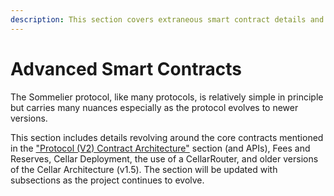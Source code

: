 ```yaml
---
description: This section covers extraneous smart contract details and topics.
---
```


# Advanced Smart Contracts

The Sommelier protocol, like many protocols, is relatively simple in principle but carries many nuances especially as the protocol evolves to newer versions.

This section includes details revolving around the core contracts mentioned in the ["Protocol (V2) Contract Architecture"](../protocol-v2-contract-architecture/) section (and APIs), Fees and Reserves, Cellar Deployment, the use of a CellarRouter, and older versions of the Cellar Architecture (v1.5). The section will be updated with subsections as the project continues to evolve.
